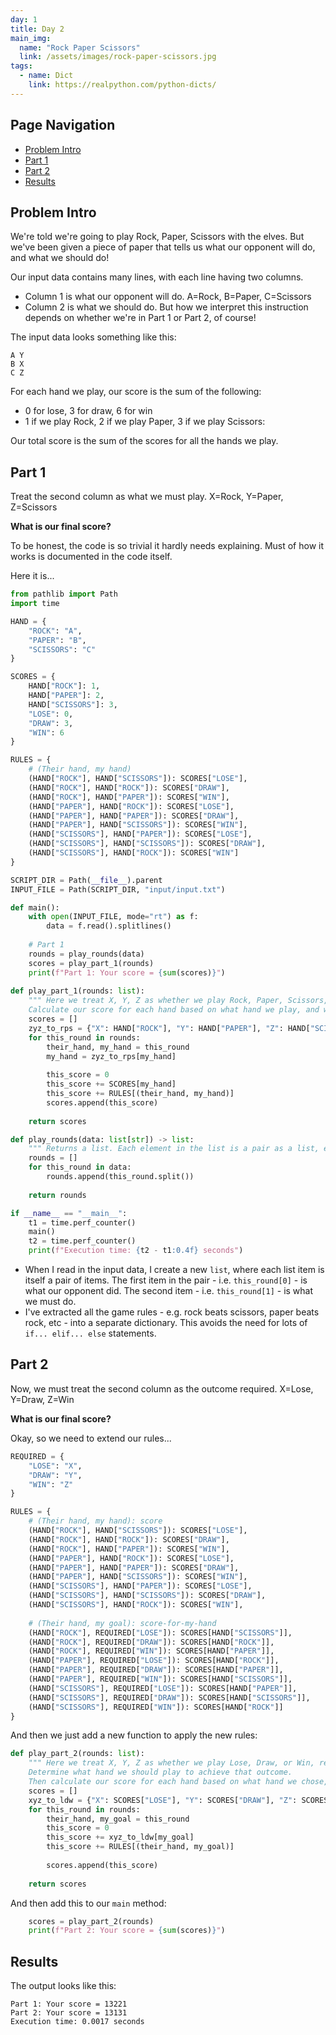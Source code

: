 ```yaml
---
day: 1
title: Day 2
main_img:
  name: "Rock Paper Scissors"
  link: /assets/images/rock-paper-scissors.jpg
tags: 
  - name: Dict
    link: https://realpython.com/python-dicts/
---
```


## Page Navigation

- [Problem Intro](#problem-intro)
- [Part 1](#part-1)
- [Part 2](#part-2)
- [Results](#results)

## Problem Intro

We're told we're going to play Rock, Paper, Scissors with the elves.  But we've been given a piece of paper that tells us what our opponent will do, and what we should do!

Our input data contains many lines, with each line having two columns.
- Column 1 is what our opponent will do.  A=Rock, B=Paper, C=Scissors
- Column 2 is what we should do.  But how we interpret this instruction depends on whether we're in Part 1 or Part 2, of course!

The input data looks something like this:

```text
A Y
B X
C Z
```

For each hand we play, our score is the sum of the following:
- 0 for lose, 3 for draw, 6 for win
- 1 if we play Rock, 2 if we play Paper, 3 if we play Scissors:

Our total score is the sum of the scores for all the hands we play.

## Part 1

Treat the second column as what we must play. X=Rock, Y=Paper, Z=Scissors

**What is our final score?**

To be honest, the code is so trivial it hardly needs explaining.  Must of how it works is documented in the code itself.

Here it is...

```python
from pathlib import Path
import time

HAND = {
    "ROCK": "A",
    "PAPER": "B",
    "SCISSORS": "C"
}

SCORES = {
    HAND["ROCK"]: 1,
    HAND["PAPER"]: 2,
    HAND["SCISSORS"]: 3,
    "LOSE": 0,
    "DRAW": 3,
    "WIN": 6
}

RULES = { 
    # (Their hand, my hand)
    (HAND["ROCK"], HAND["SCISSORS"]): SCORES["LOSE"],
    (HAND["ROCK"], HAND["ROCK"]): SCORES["DRAW"],
    (HAND["ROCK"], HAND["PAPER"]): SCORES["WIN"],
    (HAND["PAPER"], HAND["ROCK"]): SCORES["LOSE"],
    (HAND["PAPER"], HAND["PAPER"]): SCORES["DRAW"],
    (HAND["PAPER"], HAND["SCISSORS"]): SCORES["WIN"],
    (HAND["SCISSORS"], HAND["PAPER"]): SCORES["LOSE"],
    (HAND["SCISSORS"], HAND["SCISSORS"]): SCORES["DRAW"],
    (HAND["SCISSORS"], HAND["ROCK"]): SCORES["WIN"]
}

SCRIPT_DIR = Path(__file__).parent
INPUT_FILE = Path(SCRIPT_DIR, "input/input.txt")

def main():
    with open(INPUT_FILE, mode="rt") as f:
        data = f.read().splitlines()
    
    # Part 1
    rounds = play_rounds(data)
    scores = play_part_1(rounds)
    print(f"Part 1: Your score = {sum(scores)}")
    
def play_part_1(rounds: list):
    """ Here we treat X, Y, Z as whether we play Rock, Paper, Scissors, respectively. 
    Calculate our score for each hand based on what hand we play, and whether we win, lose or draw. """
    scores = []
    zyz_to_rps = {"X": HAND["ROCK"], "Y": HAND["PAPER"], "Z": HAND["SCISSORS"]}
    for this_round in rounds:
        their_hand, my_hand = this_round
        my_hand = zyz_to_rps[my_hand]
        
        this_score = 0
        this_score += SCORES[my_hand]
        this_score += RULES[(their_hand, my_hand)]    
        scores.append(this_score)
    
    return scores             

def play_rounds(data: list[str]) -> list:
    """ Returns a list. Each element in the list is a pair as a list, e.g. ["A", "X"] """
    rounds = []
    for this_round in data:
        rounds.append(this_round.split())
    
    return rounds

if __name__ == "__main__":
    t1 = time.perf_counter()
    main()
    t2 = time.perf_counter()
    print(f"Execution time: {t2 - t1:0.4f} seconds")
```

- When I read in the input data, I create a new `list`, where each list item is itself a pair of items. The first item in the pair - i.e. `this_round[0]` - is what our opponent did.  The second item - i.e. `this_round[1]` - is what we must do.
- I've extracted all the game rules - e.g. rock beats scissors, paper beats rock, etc - into a separate dictionary.  This avoids the need for lots of `if... elif... else` statements.

## Part 2

Now, we must treat the second column as the outcome required. X=Lose, Y=Draw, Z=Win

**What is our final score?**

Okay, so we need to extend our rules...

```python
REQUIRED = {
    "LOSE": "X",
    "DRAW": "Y",
    "WIN": "Z"
}

RULES = { 
    # (Their hand, my hand): score
    (HAND["ROCK"], HAND["SCISSORS"]): SCORES["LOSE"],
    (HAND["ROCK"], HAND["ROCK"]): SCORES["DRAW"],
    (HAND["ROCK"], HAND["PAPER"]): SCORES["WIN"],
    (HAND["PAPER"], HAND["ROCK"]): SCORES["LOSE"],
    (HAND["PAPER"], HAND["PAPER"]): SCORES["DRAW"],
    (HAND["PAPER"], HAND["SCISSORS"]): SCORES["WIN"],
    (HAND["SCISSORS"], HAND["PAPER"]): SCORES["LOSE"],
    (HAND["SCISSORS"], HAND["SCISSORS"]): SCORES["DRAW"],
    (HAND["SCISSORS"], HAND["ROCK"]): SCORES["WIN"],
    
    # (Their hand, my goal): score-for-my-hand
    (HAND["ROCK"], REQUIRED["LOSE"]): SCORES[HAND["SCISSORS"]],
    (HAND["ROCK"], REQUIRED["DRAW"]): SCORES[HAND["ROCK"]],
    (HAND["ROCK"], REQUIRED["WIN"]): SCORES[HAND["PAPER"]],
    (HAND["PAPER"], REQUIRED["LOSE"]): SCORES[HAND["ROCK"]],
    (HAND["PAPER"], REQUIRED["DRAW"]): SCORES[HAND["PAPER"]],
    (HAND["PAPER"], REQUIRED["WIN"]): SCORES[HAND["SCISSORS"]],
    (HAND["SCISSORS"], REQUIRED["LOSE"]): SCORES[HAND["PAPER"]],
    (HAND["SCISSORS"], REQUIRED["DRAW"]): SCORES[HAND["SCISSORS"]],
    (HAND["SCISSORS"], REQUIRED["WIN"]): SCORES[HAND["ROCK"]] 
}
```

And then we just add a new function to apply the new rules:

```python
def play_part_2(rounds: list):
    """ Here we treat X, Y, Z as whether we play Lose, Draw, or Win, respectively. 
    Determine what hand we should play to achieve that outcome.
    Then calculate our score for each hand based on what hand we chose, and whether we win, lose or draw. """
    scores = []
    xyz_to_ldw = {"X": SCORES["LOSE"], "Y": SCORES["DRAW"], "Z": SCORES["WIN"]}
    for this_round in rounds:
        their_hand, my_goal = this_round
        this_score = 0
        this_score += xyz_to_ldw[my_goal]
        this_score += RULES[(their_hand, my_goal)]        
    
        scores.append(this_score)
        
    return scores  
```

And then add this to our `main` method:

```python
    scores = play_part_2(rounds)
    print(f"Part 2: Your score = {sum(scores)}")
```

## Results

The output looks like this:

```text
Part 1: Your score = 13221
Part 2: Your score = 13131
Execution time: 0.0017 seconds
```